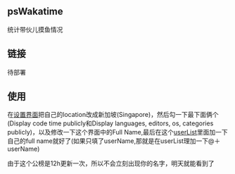 ## psWakatime

统计带伙儿摸鱼情况

## 链接

待部署

## 使用

在[设置界面](https://wakatime.com/settings/profile)把自己的location改成新加坡(Singapore)，然后勾一下最下面俩个(Display code time publicly和Display languages, editors, os, categories publicly)，以及修改一下这个界面中的Full Name,最后在这个[userList](./userList.js)里面加一下自己的full name就好了(如果只填了userName,那就是在userList理加一下@＋userName)

由于这个公榜是12h更新一次，所以不会立刻出现你的名字，明天就能看到了
